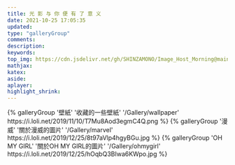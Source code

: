 ```yaml
---
title: 光 影 与 你 便 有 了 意 义
date: 2021-10-25 17:05:35
updated:
type: "galleryGroup"
comments:
description:
keywords:
top_img: https://cdn.jsdelivr.net/gh/SHINZAMONO/Image_Host_Morning@main/img/albums_banner5.png
mathjax:
katex:
aside:
aplayer:
highlight_shrink:
---
```

<div class="gallery-group-main">
{% galleryGroup '壁紙' '收藏的一些壁紙' '/Gallery/wallpaper' https://i.loli.net/2019/11/10/T7Mu8Aod3egmC4Q.png %}
{% galleryGroup '漫威' '關於漫威的圖片' '/Gallery/marvel' https://i.loli.net/2019/12/25/8t97aVlp4hgyBGu.jpg %}
{% galleryGroup 'OH MY GIRL' '關於OH MY GIRL的圖片' '/Gallery/ohmygirl' https://i.loli.net/2019/12/25/hOqbQ3BIwa6KWpo.jpg %}
</div>